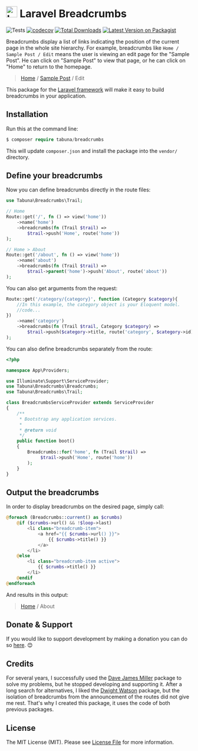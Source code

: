 # <img src="https://raw.githubusercontent.com/tabuna/breadcrumbs/master/logo.svg" width="30" height="30" alt="Laravel Breadcrumbs"> Laravel Breadcrumbs

![Tests](https://github.com/tabuna/breadcrumbs/workflows/run-tests/badge.svg)
[![codecov](https://codecov.io/gh/tabuna/breadcrumbs/branch/master/graph/badge.svg)](https://codecov.io/gh/tabuna/breadcrumbs)
[![Total Downloads](https://img.shields.io/packagist/dt/tabuna/breadcrumbs.svg)](https://packagist.org/packages/tabuna/breadcrumbs)
[![Latest Version on Packagist](https://img.shields.io/packagist/v/tabuna/breadcrumbs.svg)](https://packagist.org/packages/tabuna/breadcrumbs)

Breadcrumbs display a list of links indicating the position of the current page in the whole site hierarchy. For example, breadcrumbs like `Home / Sample Post / Edit`
means the user is viewing an edit page for the "Sample Post". He can click on "Sample Post" to view that page, or he can click on "Home" to return to the homepage.

> [Home](#) / [Sample Post](#) / Edit

This package for the [Laravel framework](https://laravel.com/) will make it easy to build breadcrumbs in your application.

## Installation

Run this at the command line:
```php
$ composer require tabuna/breadcrumbs
```
This will update `composer.json` and install the package into the `vendor/` directory.

## Define your breadcrumbs

Now you can define breadcrumbs directly in the route files:

```php
use Tabuna\Breadcrumbs\Trail;

// Home
Route::get('/', fn () => view('home'))
    ->name('home')
    ->breadcrumbs(fn (Trail $trail) =>
        $trail->push('Home', route('home'))
);

// Home > About
Route::get('/about', fn () => view('home'))
    ->name('about')
    ->breadcrumbs(fn (Trail $trail) =>
        $trail->parent('home')->push('About', route('about'))
);
```

You can also get arguments from the request:

```php
Route::get('/category/{category}', function (Category $category){
    //In this example, the category object is your Eloquent model.
    //code...
})
    ->name('category')
    ->breadcrumbs(fn (Trail $trail, Category $category) =>
        $trail->push($category->title, route('category', $category->id))
);
```

You can also define breadcrumbs separately from the route:

```php
<?php

namespace App\Providers;

use Illuminate\Support\ServiceProvider;
use Tabuna\Breadcrumbs\Breadcrumbs;
use Tabuna\Breadcrumbs\Trail;

class BreadcrumbsServiceProvider extends ServiceProvider
{
    /**
     * Bootstrap any application services.
     *
     * @return void
     */
    public function boot()
    {
        Breadcrumbs::for('home', fn (Trail $trail) =>
             $trail->push('Home', route('home'))
        );
    }
}
```

## Output the breadcrumbs

In order to display breadcrumbs on the desired page, simply call:

```php
@foreach (Breadcrumbs::current() as $crumbs)
    @if ($crumbs->url() && !$loop->last)
        <li class="breadcrumb-item">
            <a href="{{ $crumbs->url() }}">
                {{ $crumbs->title() }}
            </a>
        </li>
    @else
        <li class="breadcrumb-item active">
            {{ $crumbs->title() }}
        </li>
    @endif
@endforeach
```

And results in this output:

> [Home](#) / About


## Donate & Support

If you would like to support development by making a donation you can do so [here](https://www.paypal.me/tabuna/10usd). &#x1F60A;


## Credits

For several years, I successfully used the [Dave James Miller](https://github.com/davejamesmiller/laravel-breadcrumbs) package to solve my problems, but he stopped developing and supporting it. After a long search for alternatives, I liked the [Dwight Watson](https://github.com/dwightwatson) package, but the isolation of breadcrumbs from the announcement of the routes did not give me rest. That's why I created this package, it uses the code of both previous packages.

## License

The MIT License (MIT). Please see [License File](LICENSE) for more information.
